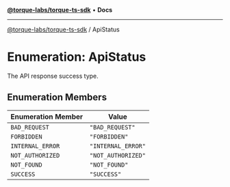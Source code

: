 [**@torque-labs/torque-ts-sdk**](../README.md) • **Docs**

***

[@torque-labs/torque-ts-sdk](../globals.md) / ApiStatus

# Enumeration: ApiStatus

The API response success type.

## Enumeration Members

| Enumeration Member | Value |
| ------ | ------ |
| `BAD_REQUEST` | `"BAD_REQUEST"` |
| `FORBIDDEN` | `"FORBIDDEN"` |
| `INTERNAL_ERROR` | `"INTERNAL_ERROR"` |
| `NOT_AUTHORIZED` | `"NOT_AUTHORIZED"` |
| `NOT_FOUND` | `"NOT_FOUND"` |
| `SUCCESS` | `"SUCCESS"` |
